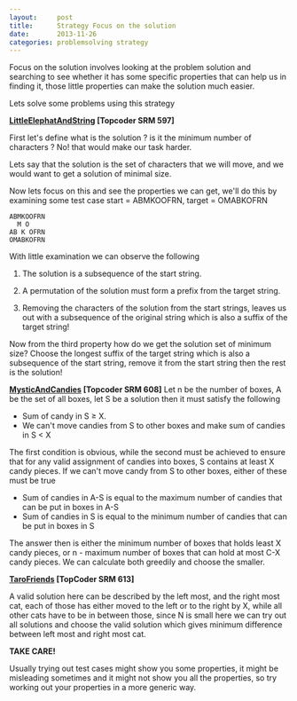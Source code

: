 ```yaml
---
layout:     post
title:      Strategy Focus on the solution
date:       2013-11-26
categories: problemsolving strategy
---
```


Focus on the solution involves looking at the problem solution and searching to see whether it has some specific properties that can help us in finding it, those little properties can make the solution much easier.

Lets solve some problems using this strategy

**[LittleElephatAndString](http://community.topcoder.com/stat?c=problem_statement&pm=12854) [Topcoder SRM 597]**

First let's define what is the solution ? is it the minimum number of characters ? No! that would make our task harder.

Lets say that the solution is the set of characters that we will move, and we 
would want to get a solution of minimal size.

Now lets focus on this and see the properties we can get, we'll do this by examining some test case
start = ABMKOOFRN, target = OMABKOFRN

~~~
ABMKOOFRN
  M O
AB K OFRN
OMABKOFRN
~~~


With little examination we can observe the following

1. The solution is a subsequence of the start string.

2. A permutation of the solution must form a prefix from the target string.

3. Removing the characters of the solution from the start strings, leaves us out with a subsequence of the original string which is also a suffix of the target string!



Now from the third property how do we get the solution set of minimum size?
Choose the longest suffix of the target string which is also a subsequence of the start string, remove it from the start string then the rest is the solution!

**[MysticAndCandies](http://community.topcoder.com/stat?c=problem_statement&pm=12997) [Topcoder SRM 608]**
Let n be the number of boxes, A be the set of all boxes, let S be a solution then it must satisfy the following

* Sum of candy in S ≥ X.
* We can't move candies from S to other boxes and make sum of candies in S < X


The first condition is obvious, while the second must be achieved to ensure that for any valid assignment of candies into boxes, S contains at least X candy pieces.
If we can't move candy from S to other boxes, either of these must be true

* Sum of candies in A-S is equal to the maximum number of candies that can be put in boxes in A-S
* Sum of candies in S is equal to the minimum number of candies that can be put in boxes in S

The answer then is either the minimum number of boxes that holds least X candy pieces, or n - maximum number of boxes that can hold at most C-X candy pieces.
We can calculate both greedily and choose the smaller.

**[TaroFriends](http://community.topcoder.com/stat?c=problem_statement&pm=12997) [TopCoder SRM 613]**

A valid solution here can be described by the left most, and the right most cat, each of those has either moved to the left or to the right by X, while all other cats have to be in between those, since N is small here we can try out all solutions and choose the valid solution which gives minimum difference between left most and right most cat.

**TAKE CARE!**

Usually trying out test cases might show you some properties, it might be misleading sometimes and it might not show you all the properties, so try working out your properties in a more generic way.